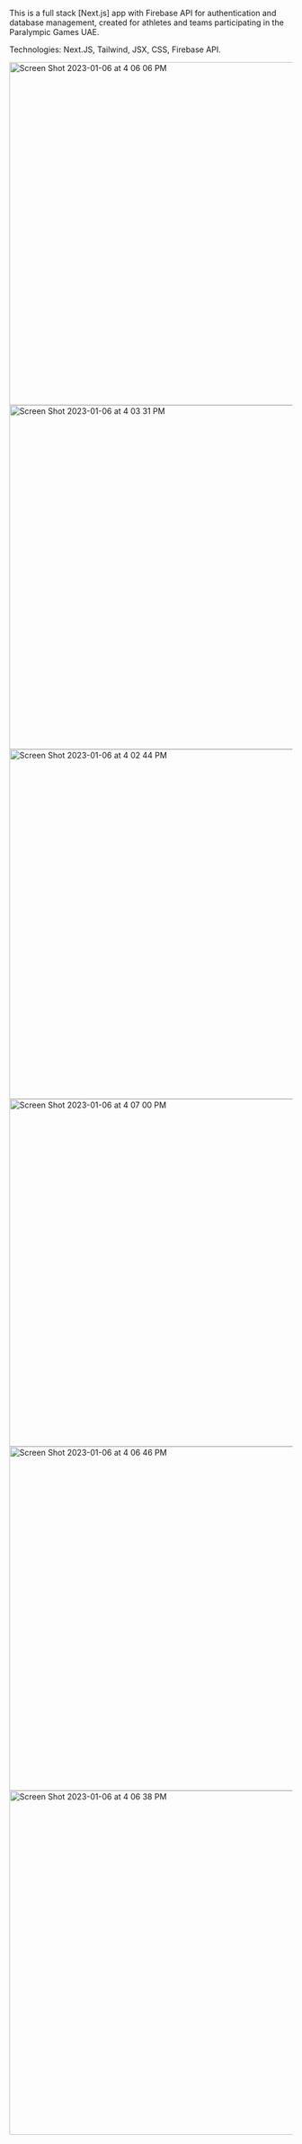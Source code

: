 This is a full stack [Next.js] app with Firebase API for authentication and database management, created for athletes and teams participating in the Paralympic Games UAE.

Technologies: Next.JS, Tailwind, JSX, CSS, Firebase API.

<img width="610" alt="Screen Shot 2023-01-06 at 4 06 06 PM" src="https://user-images.githubusercontent.com/87906936/210991720-ba5974d8-ab41-49a1-bebd-73f1e520093b.png">


 <img width="612" alt="Screen Shot 2023-01-06 at 4 03 31 PM" src="https://user-images.githubusercontent.com/87906936/210990596-fab6c307-fe37-4523-979d-6259b60c3e02.png">
 
<img width="622" alt="Screen Shot 2023-01-06 at 4 02 44 PM" src="https://user-images.githubusercontent.com/87906936/210990606-fcd57aae-96ad-4af1-8a96-7b6b188af70a.png">

<img width="618" alt="Screen Shot 2023-01-06 at 4 07 00 PM" src="https://user-images.githubusercontent.com/87906936/210991953-af226881-5bd2-4a82-b661-4cd6c0d6e339.png">

<img width="612" alt="Screen Shot 2023-01-06 at 4 06 46 PM" src="https://user-images.githubusercontent.com/87906936/210993533-e1a9815f-df09-4d6b-bc8a-ead934ae51e3.png">

 
<img width="612" alt="Screen Shot 2023-01-06 at 4 06 38 PM" src="https://user-images.githubusercontent.com/87906936/210992408-706ca89e-41a5-45cd-8f1e-560f74a1916a.png">
